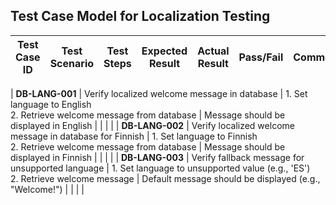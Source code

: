##  Test Case Model for Localization Testing

| **Test Case ID** | **Test Scenario** | **Test Steps** | **Expected Result** | **Actual Result** | **Pass/Fail** | **Comments** |
|------------------|-------------------|----------------|---------------------|------------------|---------------|-------------|

| **DB-LANG-001**  | Verify localized welcome message in database | 1. Set language to English <br> 2. Retrieve welcome message from database | Message should be displayed in English | | | |
| **DB-LANG-002**  | Verify localized welcome message in database for Finnish | 1. Set language to Finnish <br> 2. Retrieve welcome message from database | Message should be displayed in Finnish | | | |
| **DB-LANG-003**  | Verify fallback message for unsupported language | 1. Set language to unsupported value (e.g., 'ES') <br> 2. Retrieve welcome message | Default message should be displayed (e.g., "Welcome!") | | | |
